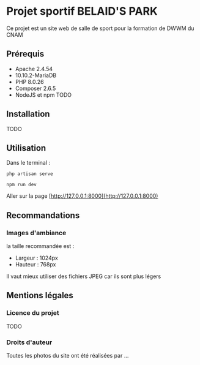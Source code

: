 # Projet sportif BELAID'S PARK

Ce projet est un site web de salle de sport pour la formation de DWWM du CNAM

## Prérequis 

- Apache 2.4.54
- 10.10.2-MariaDB
- PHP 8.0.26 
- Composer 2.6.5
- NodeJS et npm TODO
## Installation 

TODO

## Utilisation 

Dans le terminal : 

```
php artisan serve
```
```
npm run dev 
```
Aller sur la page [http://127.0.0.1:8000](http://127.0.0.1:8000)

## Recommandations 

### Images d'ambiance

la taille recommandée est : 

- Largeur : 1024px
- Hauteur : 768px

Il vaut mieux utiliser des fichiers JPEG car ils sont plus légers 

## Mentions légales

### Licence du projet

TODO

### Droits d'auteur 

Toutes les photos du site ont été réalisées par ... 
